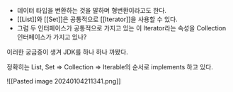 - 데이터 타입을 변환하는 것을 말하며 형변환이라고도 한다.
- [[List]]와 [[Set]]은 공통적으로 [[Iterator]]을 사용할 수 있다. 
- 그럼 두 인터페이스가 공통적으로 가지고 있는 이 Iterator라는 속성을 Collection 인터페이스가 가지고 있나?

이러한 궁금증이 생겨 JDK를 하나 하나 까봤다. 

  

정확히는 List, Set => Collection => Iterable의 순서로 implements 하고 있다.

![[Pasted image 20240104211341.png]]